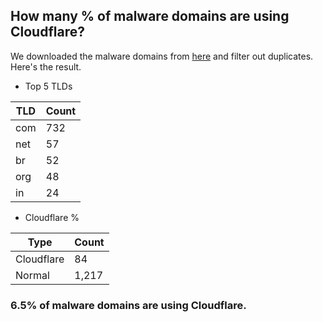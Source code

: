 ## How many % of malware domains are using Cloudflare?


We downloaded the malware domains from [here](https://urlhaus.abuse.ch) and filter out duplicates.
Here's the result.


[//]: # (start replacement)


- Top 5 TLDs

| TLD | Count |
| --- | --- |
| com | 732 |
| net | 57 |
| br | 52 |
| org | 48 |
| in | 24 |


- Cloudflare %

| Type | Count |
| --- | --- |
| Cloudflare | 84 |
| Normal | 1,217 |


### 6.5% of malware domains are using Cloudflare.